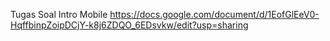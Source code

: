 Tugas Soal Intro Mobile
<https://docs.google.com/document/d/1EofGlEeV0-HqffbinpZoipDCjY-k8j6ZDQO_6EDsvkw/edit?usp=sharing>
